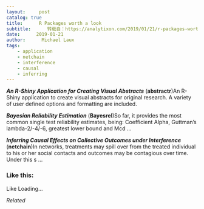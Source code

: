 ```yaml
---
layout:     post
catalog: true
title:      R Packages worth a look
subtitle:      转载自：https://analytixon.com/2019/01/21/r-packages-worth-a-look-1400/
date:      2019-01-21
author:      Michael Laux
tags:
    - application
    - netchain
    - interference
    - causal
    - inferring
---
```


***An R-Shiny Application for Creating Visual Abstracts*** (**abstractr**)An R-Shiny application to create visual abstracts for original research. A variety of user defined options and formatting are included.

***Bayesian Reliability Estimation*** (**Bayesrel**)So far, it provides the most common single test reliability estimates, being: Coefficient Alpha, Guttman’s lambda-2/-4/-6, greatest lower bound and Mcd …

***Inferring Causal Effects on Collective Outcomes under Interference*** (**netchain**)In networks, treatments may spill over from the treated individual to his or her social contacts and outcomes may be contagious over time. Under this s …





### Like this:

Like Loading...


*Related*

